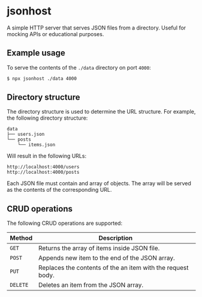 # jsonhost

A simple HTTP server that serves JSON files from a directory. Useful for mocking APIs or educational purposes.

## Example usage

To serve the contents of the `./data` directory on port `4000`:

```bash
$ npx jsonhost ./data 4000
```

## Directory structure

The directory structure is used to determine the URL structure. For example, the following directory structure:

```
data
├── users.json
└── posts
    └── items.json
```

Will result in the following URLs:

```
http://localhost:4000/users
http://localhost:4000/posts
```

Each JSON file must contain and array of objects. The array will be served as the contents of the corresponding URL.

## CRUD operations

The following CRUD operations are supported:

| Method | Description |
| --- | --- |
| `GET` | Returns the array of items inside JSON file. |
| `POST` | Appends new item to the end of the JSON array. |
| `PUT` | Replaces the contents of the an item with the request body. |
| `DELETE` | Deletes an item from the JSON array. |
